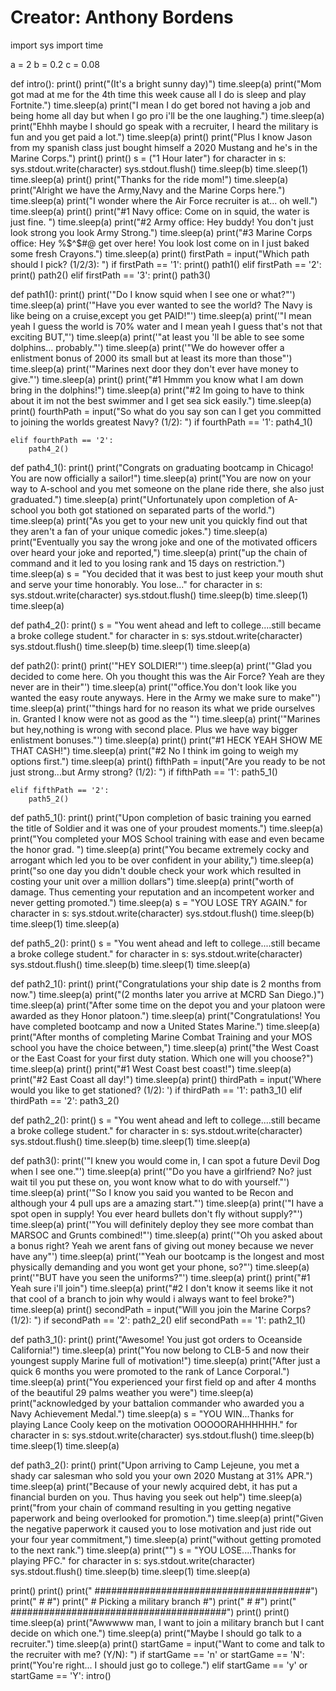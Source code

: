 # Creator: Anthony Bordens
import sys
import time

a = 2
b = 0.2
c = 0.08




def intro():
    print()
    print("(It's a bright sunny day)")
    time.sleep(a)
    print("Mom got mad at me for the 4th time this week cause all I do is sleep and play Fortnite.")
    time.sleep(a)
    print("I mean I do get bored not having a job and being home all day but when I go pro i'll be the one laughing.")
    time.sleep(a)
    print("Ehhh maybe I should go speak with a recruiter, I heard the military is fun and you get paid a lot.")
    time.sleep(a)
    print()
    print("Plus I know Jason from my spanish class just bought himself a 2020 Mustang and he\'s in the Marine Corps.")
    print()
    print()
    s = ("1 Hour later")
    for character in s:
        sys.stdout.write(character)
        sys.stdout.flush()
        time.sleep(b)
    time.sleep(1)
    time.sleep(a)
    print()
    print("Thanks for the ride mom!")
    time.sleep(a)
    print("Alright we have the Army,Navy and the Marine Corps here.")
    time.sleep(a)
    print("I wonder where the Air Force recruiter is at... oh well.")
    time.sleep(a)
    print()
    print("#1 Navy office: Come on in squid, the water is just fine. ")
    time.sleep(a)
    print("#2 Army office: Hey buddy! You don't just look strong you look Army Strong.")
    time.sleep(a)
    print("#3 Marine Corps office: Hey %$^$#@ get over here! You look lost come on in I just baked some fresh Crayons.")
    time.sleep(a)
    print()
    firstPath = input("Which path should I pick? (1/2/3): ")
    if firstPath == '1':
        print()
        path1()
    elif firstPath == '2':
        print()
        path2()
    elif firstPath == '3':
        print()
        path3()


def path1():
    print()
    print('"Do I know squid when I see one or what?"')
    time.sleep(a)
    print('"Have you ever wanted to see the world? The Navy is like being on a cruise,except you get PAID!"')
    time.sleep(a)
    print('"I mean yeah I guess the world is 70% water and I mean yeah I guess that\'s not that exciting BUT,"')
    time.sleep(a)
    print('"at least you \'ll be able to see some dolphins... probably."')
    time.sleep(a)
    print('"We do however offer a enlistment bonus of 2000 its small but at least its more than those"')
    time.sleep(a)
    print('"Marines next door they don\'t ever have money to give."')
    time.sleep(a)
    print()
    print("#1 Hmmm you know what I am down bring in the dolphins!")
    time.sleep(a)
    print("#2 Im going to have to think about it im not the best swimmer and I get sea sick easily.")
    time.sleep(a)
    print()
    fourthPath = input("So what do you say son can I get you committed to joining the worlds greatest Navy? (1/2): ")
    if fourthPath == '1':
        path4_1()

    elif fourthPath == '2':
        path4_2()

def path4_1():
    print()
    print("Congrats on graduating bootcamp in Chicago! You are now officially a sailor!")
    time.sleep(a)
    print("You are now on your way to A-school and you met someone on the plane ride there, she also just graduated.")
    time.sleep(a)
    print("Unfortunately upon completion of A-school you both got stationed on separated parts of the world.")
    time.sleep(a)
    print("As you get to your new unit you quickly find out that they aren\'t a fan of your unique comedic jokes.")
    time.sleep(a)
    print("Eventually you say the wrong joke and one of the motivated officers over heard your joke and reported,")
    time.sleep(a)
    print("up the chain of command and it led to you losing rank and 15 days on restriction.")
    time.sleep(a)
    s = "You decided that it was best to just keep your mouth shut and serve your time honorably. You lose..."
    for character in s:
        sys.stdout.write(character)
        sys.stdout.flush()
        time.sleep(b)
    time.sleep(1)
    time.sleep(a)

def path4_2():
    print()
    s = "You went ahead and left to college....still became a broke college student."
    for character in s:
        sys.stdout.write(character)
        sys.stdout.flush()
        time.sleep(b)
    time.sleep(1)
    time.sleep(a)







def path2():
    print()
    print('"HEY SOLDIER!"')
    time.sleep(a)
    print('"Glad you decided to come here. Oh you thought this was the Air Force? Yeah are they never are in their"')
    time.sleep(a)
    print('"office.You don\'t look like you wanted the easy route anyways. Here in the Army we make sure to make"')
    time.sleep(a)
    print('"things hard for no reason its what we pride ourselves in. Granted I know were not as good as the "')
    time.sleep(a)
    print('"Marines but hey,nothing is wrong with second place. Plus we have way bigger enlistment bonuses."')
    time.sleep(a)
    print()
    print("#1 HECK YEAH SHOW ME THAT CASH!")
    time.sleep(a)
    print("#2 No I think im going to weigh my options first.")
    time.sleep(a)
    print()
    fifthPath = input("Are you ready to be not just strong...but Army strong? (1/2): ")
    if fifthPath == '1':
        path5_1()

    elif fifthPath == '2':
        path5_2()


def path5_1():
    print()
    print("Upon completion of basic training you earned the title of Soldier and it was one of your proudest moments.")
    time.sleep(a)
    print("You completed your MOS School training with ease and even became the honor grad. ")
    time.sleep(a)
    print("You became extremely cocky and arrogant which led you to be over confident in your ability,")
    time.sleep(a)
    print("so one day you didn't double check your work which resulted in costing your unit over a million dollars")
    time.sleep(a)
    print("worth of damage. Thus cementing your reputation and an incompetent worker and never getting promoted.")
    time.sleep(a)
    s = "YOU LOSE TRY AGAIN."
    for character in s:
        sys.stdout.write(character)
        sys.stdout.flush()
        time.sleep(b)
    time.sleep(1)
    time.sleep(a)


def path5_2():
    print()
    s = "You went ahead and left to college....still became a broke college student."
    for character in s:
        sys.stdout.write(character)
        sys.stdout.flush()
        time.sleep(b)
    time.sleep(1)
    time.sleep(a)


def path2_1():
    print()
    print("Congratulations your ship date is 2 months from now.")
    time.sleep(a)
    print("(2 months later you arrive at MCRD San Diego.)")
    time.sleep(a)
    print("After some time on the depot you and your platoon were awarded as they Honor platoon.")
    time.sleep(a)
    print("Congratulations! You have completed bootcamp and now a United States Marine.")
    time.sleep(a)
    print("After months of completing Marine Combat Training and your MOS school you have the choice between,")
    time.sleep(a)
    print("the West Coast or the East Coast for your first duty station. Which one will you choose?")
    time.sleep(a)
    print()
    print("#1 West Coast best coast!")
    time.sleep(a)
    print("#2 East Coast all day!")
    time.sleep(a)
    print()
    thirdPath = input('Where would you like to get stationed? (1/2): ')
    if thirdPath == '1':
        path3_1()
    elif thirdPath == '2':
        path3_2()


def path2_2():
    print()
    s = "You went ahead and left to college....still became a broke college student."
    for character in s:
        sys.stdout.write(character)
        sys.stdout.flush()
        time.sleep(b)
    time.sleep(1)
    time.sleep(a)

def path3():
    print('"I knew you would come in, I can spot a future Devil Dog when I see one."')
    time.sleep(a)
    print('"Do you have a girlfriend? No? just wait til you put these on, you wont know what to do with yourself."')
    time.sleep(a)
    print('"So I know you said you wanted to be Recon and although your 4 pull ups are a amazing start."')
    time.sleep(a)
    print('"I have a spot open in supply! You ever heard bullets don\'t fly without supply?"')
    time.sleep(a)
    print('"You will definitely deploy they see more combat than MARSOC and Grunts combined!"')
    time.sleep(a)
    print('"Oh you asked about a bonus right? Yeah we arent fans of giving out money because we never have any"')
    time.sleep(a)
    print('"Yeah our bootcamp is the longest and most physically demanding and you wont get your phone, so?"')
    time.sleep(a)
    print('"BUT have you seen the uniforms?"')
    time.sleep(a)
    print()
    print("#1 Yeah sure i'll join")
    time.sleep(a)
    print("#2 I don\'t know it seems like it not that cool of a branch to join why would i always want to feel broke?")
    time.sleep(a)
    print()
    secondPath = input("Will you join the Marine Corps? (1/2): ")
    if secondPath == '2':
        path2_2()
    elif secondPath == '1':
        path2_1()

def path3_1():
    print()
    print("Awesome! You just got orders to Oceanside California!")
    time.sleep(a)
    print("You now belong to CLB-5 and now their youngest supply Marine full of motivation!")
    time.sleep(a)
    print("After just a quick 6 months you were promoted to the rank of Lance Corporal.")
    time.sleep(a)
    print("You experienced your first field op and after 4 months of the beautiful 29 palms weather you were")
    time.sleep(a)
    print("acknowledged by your battalion commander who awarded you a Navy Achievement Medal.")
    time.sleep(a)
    s = "YOU WIN...Thanks for playing Lance Cooly keep on the motivation OOOOORAHHHHHH."
    for character in s:
        sys.stdout.write(character)
        sys.stdout.flush()
        time.sleep(b)
    time.sleep(1)
    time.sleep(a)


def path3_2():
    print()
    print("Upon arriving to Camp Lejeune, you met a shady car salesman who sold you your own 2020 Mustang at 31% APR.")
    time.sleep(a)
    print("Because of your newly acquired debt, it has put a financial burden on you. Thus having you seek out help")
    time.sleep(a)
    print("from your chain of command resulting in you getting negative paperwork and being overlooked for promotion.")
    time.sleep(a)
    print("Given the negative paperwork it caused you to lose motivation and just ride out your four year commitment,")
    time.sleep(a)
    print("without getting promoted to the next rank.")
    time.sleep(a)
    print("")
    s = "YOU LOSE....Thanks for playing PFC."
    for character in s:
        sys.stdout.write(character)
        sys.stdout.flush()
        time.sleep(b)
    time.sleep(1)
    time.sleep(a)




print()
print()
print("              #######################################")
print("              #                                     #")
print("              #      Picking a military branch      #")
print("              #                                     #")
print("              #######################################")
print()
print()
time.sleep(a)
print("Awwwww man, I want to join a military branch but I cant decide on which one.")
time.sleep(a)
print("Maybe I should go talk to a recruiter.")
time.sleep(a)
print()
startGame = input("Want to come and talk to the recruiter with me? (Y/N): ")
if startGame == 'n' or startGame == 'N':
    print("You're right... I should just go to college.")
elif startGame == 'y' or startGame == 'Y':
    intro()










